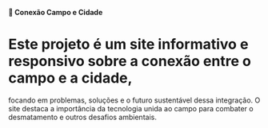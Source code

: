**🌱 Conexão Campo e Cidade**

# Este projeto é um site informativo e responsivo sobre a conexão entre o campo e a cidade,
focando em problemas, soluções e o futuro sustentável dessa integração. O site destaca a 
importância da tecnologia unida ao campo para combater o desmatamento e outros desafios
ambientais.
